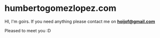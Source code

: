# humbertogomezlopez.com

HI, I'm goirs. If you need anything please contact me on **hoijof@gmail.com**

Pleased to meet you :D